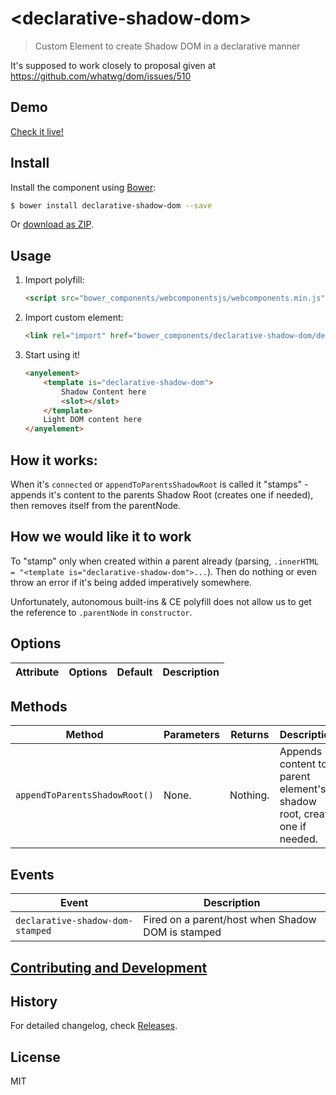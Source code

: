 # &lt;declarative-shadow-dom&gt;

> Custom Element to create Shadow DOM in a declarative manner

It's supposed to work closely to proposal given at https://github.com/whatwg/dom/issues/510

## Demo

[Check it live!](http://tomalec.github.io/declarative-shadow-dom)

## Install

Install the component using [Bower](http://bower.io/):

```sh
$ bower install declarative-shadow-dom --save
```

Or [download as ZIP](https://github.com/tomalec/declarative-shadow-dom/archive/master.zip).

## Usage

1. Import polyfill:

    ```html
    <script src="bower_components/webcomponentsjs/webcomponents.min.js"></script>
    ```

2. Import custom element:

    ```html
    <link rel="import" href="bower_components/declarative-shadow-dom/declarative-shadow-dom.html">
    ```

3. Start using it!

    ```html
    <anyelement>
        <template is="declarative-shadow-dom">
            Shadow Content here
            <slot></slot>
        </template>
        Light DOM content here
    </anyelement>
    ```

## How it works:

When it's `connected` or `appendToParentsShadowRoot` is called it "stamps" - appends it's content to the parents Shadow Root (creates one if needed), then removes itself from the parentNode.

## How we would like it to work

To "stamp" only when created within a parent already (parsing, `.innerHTML = "<template is="declarative-shadow-dom">...`). Then do nothing or even throw an error if it's being added imperatively somewhere.

Unfortunately, autonomous built-ins & CE polyfill does not allow us to get the reference to `.parentNode` in `constructor`.


## Options

Attribute     | Options     | Default      | Description
---           | ---         | ---          | ---

## Methods

Method        | Parameters   | Returns     | Description
---           | ---          | ---         | ---
`appendToParentsShadowRoot()`   | None.        | Nothing.    | Appends content to parent element's shadow root, create one if needed.

## Events

Event                            | Description
---                              | ---
`declarative-shadow-dom-stamped` | Fired on a parent/host when Shadow DOM is stamped


## [Contributing and Development](CONTRIBUTING.md)

## History

For detailed changelog, check [Releases](https://github.com/tomalec/declarative-shadow-dom/releases).

## License

MIT
